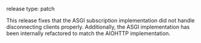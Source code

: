 release type: patch

This release fixes that the ASGI subscription implementation did not handle
disconnecting clients properly. Additionally, the ASGI implementation has been
internally refactored to match the AIOHTTP implementation.
